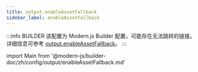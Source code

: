 ```yaml
---
title: output.enableAssetFallback
sidebar_label: enableAssetFallback
---
```


:::info BUILDER
该配置为 Modern.js Builder 配置，可能存在无法跳转的链接。详细信息可参考 [output.enableAssetFallback](https://modernjs.dev/builder/zh/api/config-output.html#output-enableassetfallback)。
:::

import Main from '@modern-js/builder-doc/zh/config/output/enableAssetFallback.md'

<Main />
